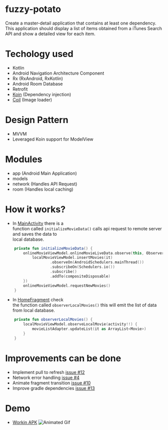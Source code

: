 
# fuzzy-potato  
Create a master-detail application that contains at least one dependency. This application should display a list of items obtained from a iTunes Search API and show a detailed view for each item.  
  
# Techology used  
- Kotlin  
- Android Navigation Architecture Component  
- Rx (RxAndroid, RxKotlin)  
- Android Room Database  
- Retrofit  
- [Koin](https://insert-koin.io) (Dependency injection)  
- [Coil](https://coil-kt.github.io/coil/) (Image loader)
  
# Design Pattern  
- MVVM   
- Leveraged Koin support for ModelView  
  
# Modules  
- app (Android Main Application)  
- models   
- network (Handles API Request)  
- room (Handles local caching)  
  
# How it works?  
- In [MainActivity](/app/src/main/java/com/ceosilvajr/starwars/MainActivity.kt) there is a   
function called `initializeMovieData()` calls api request to remote server and saves the data to   
local database.  

```kotlin 
    private fun initializeMovieData() {
        onlineMovieViewModel.onlineMovieLiveData.observe(this, Observer {
            localMovieViewModel.insertMovies(it)
                    .observeOn(AndroidSchedulers.mainThread())
                    .subscribeOn(Schedulers.io())
                    .subscribe()
                    .addTo(compositeDisposable)
        })
        onlineMovieViewModel.requestNewMovies()
    }
```  
 
- In [HomeFragment](/app/src/main/java/com/ceosilvajr/starwars/fragments/HomeFragment.kt) check   
the function called `observerLocalMovies()` this will emit the list of data from local database.  

```kotlin 
    private fun observerLocalMovies() {
        localMovieViewModel.observeLocalMovie(activity!!) {
            movieListAdapter.updateList(it as ArrayList<Movie>)
        }
    }
```  
  
# Improvements can be done  
- Implement pull to refresh [issue #12](https://github.com/ceosilvajr/fuzzy-potato/issues/12)
- Network error handling [issue #4](https://github.com/ceosilvajr/fuzzy-potato/issues/11])
- Animate fragment transition [issue #10](https://github.com/ceosilvajr/fuzzy-potato/issues/10)
- Improve gradle dependencies [issue #13](https://github.com/ceosilvajr/fuzzy-potato/issues/13)

# Demo  
- [Workin APK](/art/app.apk)
![Animated Gif](/art/demo.gif)  

  